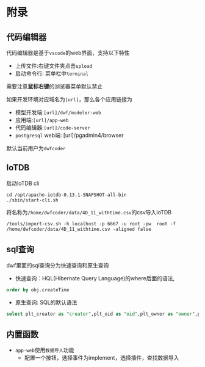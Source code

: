 # 附录
## 代码编辑器

代码编辑器是基于`vscode`的web界面，支持以下特性
+ 上传文件:右键文件夹点击`upload`
+ 启动命令行: 菜单栏中`terminal`

需要注意**鼠标右键**的浏览器菜单默认禁止

如果开发环境对应域名为`[url]`，那么各个应用链接为
+ 模型开发端:`[url]/dwf/modeler-web`
+ 应用端:`[url]/app-web`
+ 代码编辑器:`[url]/code-server`
+ `postgresql` web端: [url]/pgadmin4/browser

默认当前用户为`dwfcoder`

## IoTDB
启动IoTDB cli
```shell
cd /opt/apache-iotdb-0.13.1-SNAPSHOT-all-bin
./sbin/start-cli.sh
```
将名称为`/home/dwfcoder/data/4D_11_withtime.csv`的csv导入IoTDB
```
/tools/import-csv.sh -h localhost -p 6667 -u root -pw  root -f /home/dwfcoder/data/4D_11_withtime.csv -aligned false
```
## sql查询
dwf里面的sql查询分为快速查询和原生查询
+ 快速查询：HQL(Hibernate Query Language)的where后面的语法,
```sql
order by obj.createTime
```
+ 原生查询: SQL的默认语法
```sql
select plt_creator as "creator",plt_oid as "oid",plt_owner as "owner",plt_lastmodifytime as "lastModifyTime",plt_lastmodifier as "lastModifier",plt_id as "id",plt_currentprocess as "currentProcess",plt_createtime as "createTime",plt_roomname as "roomName",plt_roomtype as "roomType",plt_installationdate as "installationDate",plt_assetstate as "assetState",plt_operatinghours as "OperatingHours",plt_alarmcount as "alarmCount",plt_numberofseats as "numberofseats",  CONCAT(round(plt_satisfaction*100),'%')  as "satisfaction",plt_locationx as "locationX",plt_locationy as "locationY",plt_roomicon as "roomIcon" from plt_cus_romm2  where 1=1 order by "createTime"
```
## 内置函数
+ `app-web`使用`数据导入`功能
	+ 配置一个按钮，选择事件为implement，选择插件，查找数据导入
